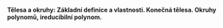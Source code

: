 **Tělesa a okruhy: Základní definice a vlastnosti. Konečná tělesa. Okruhy polynomů, ireducibilní polynom.**